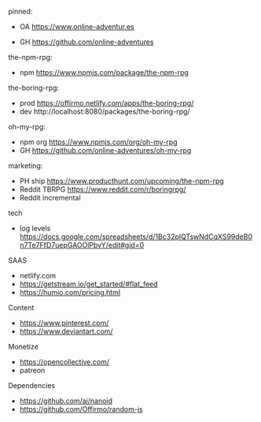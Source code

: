 

pinned:
- OA https://www.online-adventur.es
* GH https://github.com/online-adventures


the-npm-rpg:
- npm https://www.npmjs.com/package/the-npm-rpg


the-boring-rpg:
- prod https://offirmo.netlify.com/apps/the-boring-rpg/
- dev http://localhost:8080/packages/the-boring-rpg/


oh-my-rpg:
- npm org https://www.npmjs.com/org/oh-my-rpg
- GH https://github.com/online-adventures/oh-my-rpg


marketing:
- PH ship https://www.producthunt.com/upcoming/the-npm-rpg
- Reddit TBRPG https://www.reddit.com/r/boringrpg/
- Reddit incremental


tech
- log levels https://docs.google.com/spreadsheets/d/1Bc32plQTswNdCqXS99deB0n7Te7FfD7uepGAOOlPbvY/edit#gid=0


SAAS
- netlify.com
- https://getstream.io/get_started/#flat_feed
- https://humio.com/pricing.html

Content
- https://www.pinterest.com/
- https://www.deviantart.com/


Monetize
- https://opencollective.com/
- patreon


Dependencies
- https://github.com/ai/nanoid
- https://github.com/Offirmo/random-js
